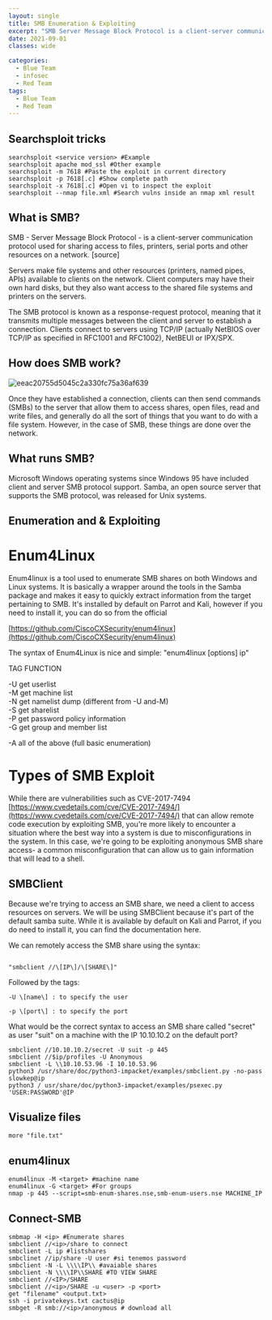 ```yaml
---
layout: single
title: SMB Enumeration & Exploiting
excerpt: "SMB Server Message Block Protocol is a client-server communication protocol used for sharing access to files, printers, serial ports and other resources on a network."
date: 2021-09-01
classes: wide

categories:
  - Blue Team
  - infosec
  - Red Team
tags:
  - Blue Team
  - Red Team
---
```


## Searchsploit tricks

```
searchsploit <service version> #Example
searchsploit apache mod_ssl #Other example
searchsploit -m 7618 #Paste the exploit in current directory
searchsploit -p 7618[.c] #Show complete path
searchsploit -x 7618[.c] #Open vi to inspect the exploit
searchsploit --nmap file.xml #Search vulns inside an nmap xml result
```

## What is SMB?

SMB - Server Message Block Protocol - is a client-server communication protocol used for sharing access to files, printers, serial ports and other resources on a network. [source]

Servers make file systems and other resources (printers, named pipes, APIs) available to clients on the network. Client computers may have their own hard disks, but they also want access to the shared file systems and printers on the servers.

The SMB protocol is known as a response-request protocol, meaning that it transmits multiple messages between the client and server to establish a connection. Clients connect to servers using TCP/IP (actually NetBIOS over TCP/IP as specified in RFC1001 and RFC1002), NetBEUI or IPX/SPX.

## How does SMB work?

![eeac20755d5045c2a330fc75a36af639](https://user-images.githubusercontent.com/89842187/131669352-2973cab3-3eab-45cc-9f78-ef49243dd590.png)



Once they have established a connection, clients can then send commands (SMBs) to the server that allow them to access shares, open files, read and write files, and generally do all the sort of things that you want to do with a file system. However, in the case of SMB, these things are done over the network.

## What runs SMB?

Microsoft Windows operating systems since Windows 95 have included client and server SMB protocol support. Samba, an open source server that supports the SMB protocol, was released for Unix systems.


## Enumeration and & Exploiting

# Enum4Linux

Enum4linux is a tool used to enumerate SMB shares on both Windows and Linux systems. It is basically a wrapper around the tools in the Samba package and makes it easy to quickly extract information from the target pertaining to SMB. It's installed by default on Parrot and Kali, however if you need to install it, you can do so from the official

[https://github.com/CiscoCXSecurity/enum4linux](https://github.com/CiscoCXSecurity/enum4linux)

The syntax of Enum4Linux is nice and simple: "enum4linux \[options\] ip"

TAG FUNCTION

-U get userlist  
-M get machine list  
-N get namelist dump (different from -U and-M)  
-S get sharelist  
-P get password policy information  
-G get group and member list

-A all of the above (full basic enumeration)

# Types of SMB Exploit

While there are vulnerabilities such as CVE-2017-7494 [https://www.cvedetails.com/cve/CVE-2017-7494/](https://www.cvedetails.com/cve/CVE-2017-7494/) that can allow remote code execution by exploiting SMB, you're more likely to encounter a situation where the best way into a system is due to misconfigurations in the system. In this case, we're going to be exploiting anonymous SMB share access- a common misconfiguration that can allow us to gain information that will lead to a shell.

## SMBClient

Because we're trying to access an SMB share, we need a client to access resources on servers. We will be using SMBClient because it's part of the default samba suite. While it is available by default on Kali and Parrot, if you do need to install it, you can find the documentation here.

We can remotely access the SMB share using the syntax:
```

"smbclient //\[IP\]/\[SHARE\]"
```

Followed by the tags:

```
-U \[name\] : to specify the user

-p \[port\] : to specify the port
```

What would be the correct syntax to access an SMB share called "secret" as user "suit" on a machine with the IP 10.10.10.2 on the default port?

```
smbclient //10.10.10.2/secret -U suit -p 445
smbclient //$ip/profiles -U Anonymous
smbclient -L \\10.10.53.96 -I 10.10.53.96
python3 /usr/share/doc/python3-impacket/examples/smbclient.py -no-pass slowkep@ip
python3 / usr/share/doc/python3-impacket/examples/psexec.py 'USER:PASSWORD'@IP

```
## Visualize files

```
more "file.txt"
```

## enum4linux

```
enum4linux -M <target> #machine name
enum4linux -G <target> #For groups
nmap -p 445 --script=smb-enum-shares.nse,smb-enum-users.nse MACHINE_IP
```

## Connect-SMB

```
smbmap -H <ip> #Enumerate shares
smbclient //<ip>/share to connect
smbclient -L ip #listshares
smbclinet //ip/share -U user #si tenemos password
smbclient -N -L \\\\IP\\ #avaiable shares
smbclient -N \\\\IP\\SHARE #TO VIEW SHARE
smbclient //<IP>/SHARE
smbclient //<ip>/SHARE -u <user> -p <port>
get "filename" <output.txt>
ssh -i privatekeys.txt cactus@ip
smbget -R smb://<ip>/anonymous # download all
```
